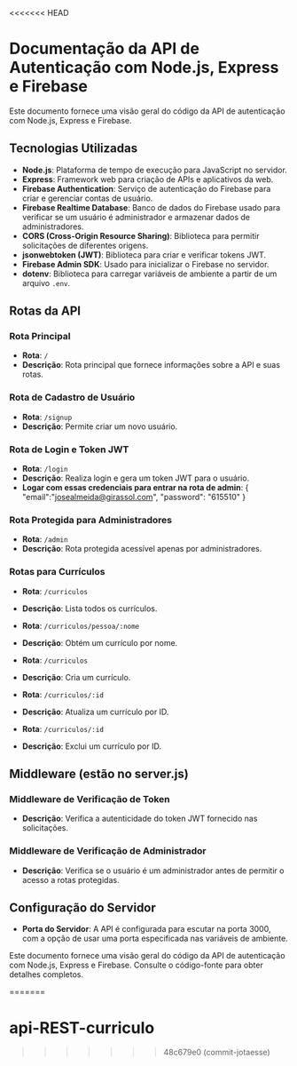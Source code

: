 <<<<<<< HEAD
# Documentação da API de Autenticação com Node.js, Express e Firebase

Este documento fornece uma visão geral do código da API de autenticação com Node.js, Express e Firebase.

## Tecnologias Utilizadas

- **Node.js**: Plataforma de tempo de execução para JavaScript no servidor.
- **Express**: Framework web para criação de APIs e aplicativos da web.
- **Firebase Authentication**: Serviço de autenticação do Firebase para criar e gerenciar contas de usuário.
- **Firebase Realtime Database**: Banco de dados do Firebase usado para verificar se um usuário é administrador e armazenar dados de administradores.
- **CORS (Cross-Origin Resource Sharing)**: Biblioteca para permitir solicitações de diferentes origens.
- **jsonwebtoken (JWT)**: Biblioteca para criar e verificar tokens JWT.
- **Firebase Admin SDK**: Usado para inicializar o Firebase no servidor.
- **dotenv**: Biblioteca para carregar variáveis de ambiente a partir de um arquivo `.env`.

## Rotas da API

### Rota Principal

- **Rota**: `/`
- **Descrição**: Rota principal que fornece informações sobre a API e suas rotas.

### Rota de Cadastro de Usuário

- **Rota**: `/signup`
- **Descrição**: Permite criar um novo usuário.

### Rota de Login e Token JWT

- **Rota**: `/login`
- **Descrição**: Realiza login e gera um token JWT para o usuário.
- **Logar com essas credenciais para entrar na rota de admin**: 
{
  "email":"josealmeida@girassol.com",
  "password": "615510"
}

### Rota Protegida para Administradores

- **Rota**: `/admin`
- **Descrição**: Rota protegida acessível apenas por administradores.

### Rotas para Currículos

- **Rota**: `/curriculos`
- **Descrição**: Lista todos os currículos.

- **Rota**: `/curriculos/pessoa/:nome`
- **Descrição**: Obtém um currículo por nome.

- **Rota**: `/curriculos`
- **Descrição**: Cria um currículo.

- **Rota**: `/curriculos/:id`
- **Descrição**: Atualiza um currículo por ID.

- **Rota**: `/curriculos/:id`
- **Descrição**: Exclui um currículo por ID.

## Middleware (estão no server.js)

### Middleware de Verificação de Token

- **Descrição**: Verifica a autenticidade do token JWT fornecido nas solicitações.

### Middleware de Verificação de Administrador

- **Descrição**: Verifica se o usuário é um administrador antes de permitir o acesso a rotas protegidas.

## Configuração do Servidor

- **Porta do Servidor**: A API é configurada para escutar na porta 3000, com a opção de usar uma porta especificada nas variáveis de ambiente.



Este documento fornece uma visão geral do código da API de autenticação com Node.js, Express e Firebase. Consulte o código-fonte para obter detalhes completos.

=======
# api-REST-curriculo
>>>>>>> 48c679e0 (commit-jotaesse)
